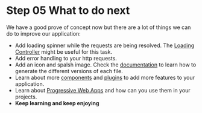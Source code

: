 # Step 05 What to do next

We have a good prove of concept now but there are a lot of things we can do to improve our application:

* Add loading spinner while the requests are being resolved. The [Loading Controller](http://ionicframework.com/docs/v2/components/#loading) might be useful for this task.
* Add error handling to your http requests.
* Add an icon and spalsh image. Check the [documentation](http://ionicframework.com/docs/cli/icon-splashscreen.html) to learn how to generate the different versions of each file.
* Learn about more [components](http://ionicframework.com/docs/v2/components/) and [plugins](http://ionicframework.com/docs/v2/native/) to add more features to your application.
* Learn about [Progressive Web Apps](https://ionicframework.com/docs/v2/resources/progressive-web-apps/) and how can you use them in your projects.
* **Keep learning and keep enjoying**